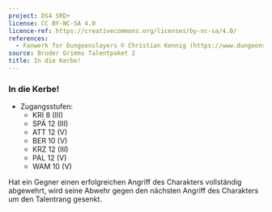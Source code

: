 ```yaml
---
project: DS4 SRD+
license: CC BY-NC-SA 4.0
licence-ref: https://creativecommons.org/licenses/by-nc-sa/4.0/
references: 
  - Fanwerk for Dungeonslayers © Christian Kennig (https://www.dungeonslayers.net/)
source: Bruder Grimms Talentpaket 2
title: In die Kerbe!
---
```


### In die Kerbe!

- Zugangsstufen:
  - KRI 8 (III)
  - SPÄ 12 (III)
  - ATT 12 (V)
  - BER 10 (V)
  - KRZ 12 (III)
  - PAL 12 (V)
  - WAM 10 (V)

Hat ein Gegner einen erfolgreichen Angriff des Charakters vollständig abgewehrt, wird seine Abwehr gegen den nächsten Angriff des Charakters um den Talentrang gesenkt.

